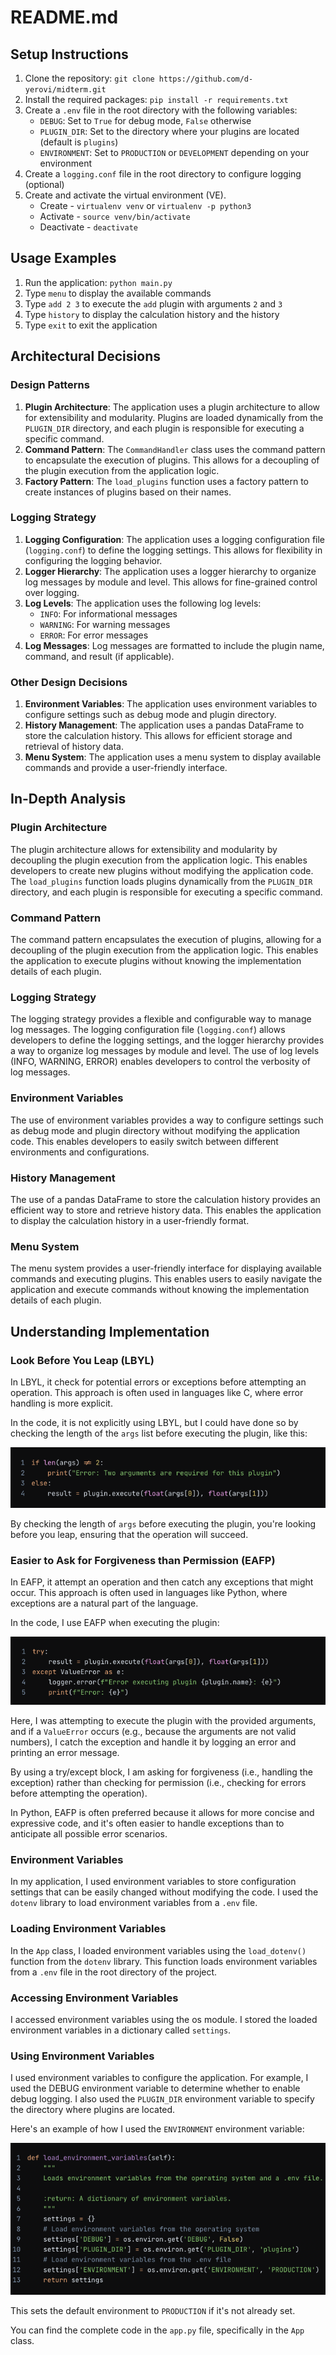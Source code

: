 **README.md**
================

**Setup Instructions**
--------------------

1. Clone the repository: `git clone https://github.com/d-yerovi/midterm.git`
2. Install the required packages: `pip install -r requirements.txt`
3. Create a `.env` file in the root directory with the following variables:
	* `DEBUG`: Set to `True` for debug mode, `False` otherwise
	* `PLUGIN_DIR`: Set to the directory where your plugins are located (default is `plugins`)
	* `ENVIRONMENT`: Set to `PRODUCTION` or `DEVELOPMENT` depending on your environment
4. Create a `logging.conf` file in the root directory to configure logging (optional)
5. Create and activate the virtual environment (VE).
    * Create - `virtualenv venv` or `virtualenv -p python3`
    * Activate - `source venv/bin/activate`
    * Deactivate - `deactivate` 

**Usage Examples**
-----------------

1. Run the application: `python main.py`
2. Type `menu` to display the available commands
3. Type `add 2 3` to execute the `add` plugin with arguments `2` and `3`
4. Type `history` to display the calculation history and the history
5. Type `exit` to exit the application

**Architectural Decisions**
-------------------------

### Design Patterns

1. **Plugin Architecture**: The application uses a plugin architecture to allow for extensibility and modularity. Plugins are loaded dynamically from the `PLUGIN_DIR` directory, and each plugin is responsible for executing a specific command.
2. **Command Pattern**: The `CommandHandler` class uses the command pattern to encapsulate the execution of plugins. This allows for a decoupling of the plugin execution from the application logic.
3. **Factory Pattern**: The `load_plugins` function uses a factory pattern to create instances of plugins based on their names.

### Logging Strategy

1. **Logging Configuration**: The application uses a logging configuration file (`logging.conf`) to define the logging settings. This allows for flexibility in configuring the logging behavior.
2. **Logger Hierarchy**: The application uses a logger hierarchy to organize log messages by module and level. This allows for fine-grained control over logging.
3. **Log Levels**: The application uses the following log levels:
	* `INFO`: For informational messages
	* `WARNING`: For warning messages
	* `ERROR`: For error messages
4. **Log Messages**: Log messages are formatted to include the plugin name, command, and result (if applicable).

### Other Design Decisions

1. **Environment Variables**: The application uses environment variables to configure settings such as debug mode and plugin directory.
2. **History Management**: The application uses a pandas DataFrame to store the calculation history. This allows for efficient storage and retrieval of history data.
3. **Menu System**: The application uses a menu system to display available commands and provide a user-friendly interface.

**In-Depth Analysis**
---------------------

### Plugin Architecture

The plugin architecture allows for extensibility and modularity by decoupling the plugin execution from the application logic. This enables developers to create new plugins without modifying the application code. The `load_plugins` function loads plugins dynamically from the `PLUGIN_DIR` directory, and each plugin is responsible for executing a specific command.

### Command Pattern

The command pattern encapsulates the execution of plugins, allowing for a decoupling of the plugin execution from the application logic. This enables the application to execute plugins without knowing the implementation details of each plugin.

### Logging Strategy

The logging strategy provides a flexible and configurable way to manage log messages. The logging configuration file (`logging.conf`) allows developers to define the logging settings, and the logger hierarchy provides a way to organize log messages by module and level. The use of log levels (INFO, WARNING, ERROR) enables developers to control the verbosity of log messages.

### Environment Variables

The use of environment variables provides a way to configure settings such as debug mode and plugin directory without modifying the application code. This enables developers to easily switch between different environments and configurations.

### History Management

The use of a pandas DataFrame to store the calculation history provides an efficient way to store and retrieve history data. This enables the application to display the calculation history in a user-friendly format.

### Menu System

The menu system provides a user-friendly interface for displaying available commands and executing plugins. This enables users to easily navigate the application and execute commands without knowing the implementation details of each plugin.

**Understanding Implementation**
---------------------------------

### Look Before You Leap (LBYL)

In LBYL, it check for potential errors or exceptions before attempting an operation. This approach is often used in languages like C, where error handling is more explicit.

In the code, it is not explicitly using LBYL, but I could have done so by checking the length of the `args` list before executing the plugin, like this:

![LBYL](LBYL.png "Look Before You Leap")

By checking the length of `args` before executing the plugin, you're looking before you leap, ensuring that the operation will succeed.

### Easier to Ask for Forgiveness than Permission (EAFP)

In EAFP, it attempt an operation and then catch any exceptions that might occur. This approach is often used in languages like Python, where exceptions are a natural part of the language.

In the code, I use EAFP when executing the plugin:

![EAFP](EAFP.png "Easier to Ask for Forgiveness than Permission")

Here, I was attempting to execute the plugin with the provided arguments, and if a `ValueError` occurs (e.g., because the arguments are not valid numbers), I catch the exception and handle it by logging an error and printing an error message.

By using a try/except block, I am asking for forgiveness (i.e., handling the exception) rather than checking for permission (i.e., checking for errors before attempting the operation).

In Python, EAFP is often preferred because it allows for more concise and expressive code, and it's often easier to handle exceptions than to anticipate all possible error scenarios.

### Environment Variables

In my application, I used environment variables to store configuration settings that can be easily changed without modifying the code. I used the `dotenv` library to load environment variables from a `.env` file.

### Loading Environment Variables

In the `App` class, I loaded environment variables using the `load_dotenv()` function from the `dotenv` library. This function loads environment variables from a `.env` file in the root directory of the project.

### Accessing Environment Variables

I accessed environment variables using the os module. I stored the loaded environment variables in a dictionary called `settings`.

### Using Environment Variables

I used environment variables to configure the application. For example, I used the DEBUG environment variable to determine whether to enable debug logging. I also used the `PLUGIN_DIR` environment variable to specify the directory where plugins are located.

Here's an example of how I used the `ENVIRONMENT` environment variable:

![AccessingEnvironmentVariables](AccessingEnvironmentVariables.png "Accessing/Loading Environment Variables")

This sets the default environment to `PRODUCTION` if it's not already set.

You can find the complete code in the `app.py` file, specifically in the `App` class.